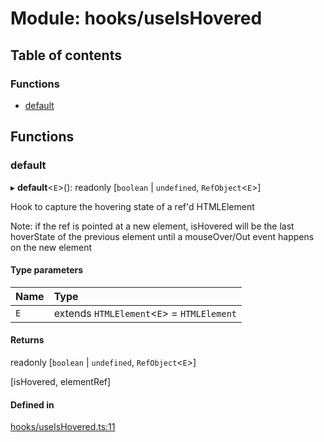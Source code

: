 # Module: hooks/useIsHovered

## Table of contents

### Functions

- [default](../wiki/hooks.useIsHovered#default)

## Functions

### default

▸ **default**<`E`\>(): readonly [`boolean` \| `undefined`, `RefObject`<`E`\>]

Hook to capture the hovering state of a ref'd HTMLElement

Note: if the ref is pointed at a new element, isHovered will be the last hoverState of the previous element
until a mouseOver/Out event happens on the new element

#### Type parameters

| Name | Type |
| :------ | :------ |
| `E` | extends `HTMLElement`<`E`\> = `HTMLElement` |

#### Returns

readonly [`boolean` \| `undefined`, `RefObject`<`E`\>]

[isHovered, elementRef]

#### Defined in

[hooks/useIsHovered.ts:11](https://github.com/tristanjohnson849/react-controlled-animations/blob/5858e1a/src/hooks/useIsHovered.ts#L11)
